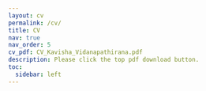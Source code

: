 ```yaml
---
layout: cv
permalink: /cv/
title: CV
nav: true
nav_order: 5
cv_pdf: CV_Kavisha_Vidanapathirana.pdf
description: Please click the top pdf download button.
toc:
  sidebar: left
---
```

